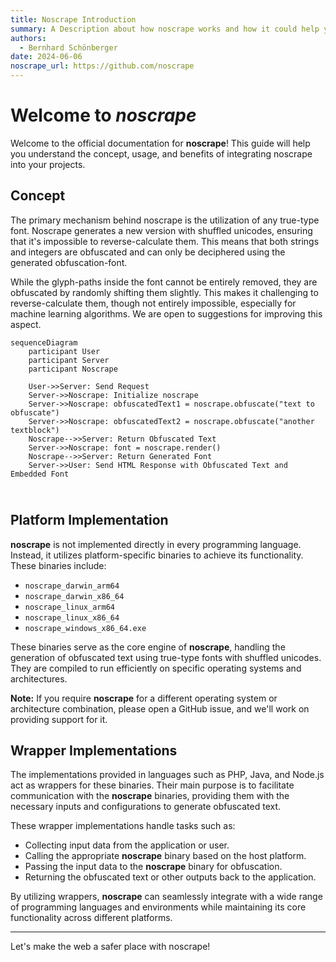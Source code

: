 ```yaml
---
title: Noscrape Introduction
summary: A Description about how noscrape works and how it could help you to secure your content from scraping
authors:
  - Bernhard Schönberger
date: 2024-06-06
noscrape_url: https://github.com/noscrape
---
```


# Welcome to *noscrape*

Welcome to the official documentation for **noscrape**! This guide will help you understand the concept, usage, and benefits of integrating noscrape into your projects.

## Concept

The primary mechanism behind noscrape is the utilization of any true-type font. Noscrape generates a new version with shuffled unicodes, ensuring that it's impossible to reverse-calculate them. This means that both strings and integers are obfuscated and can only be deciphered using the generated obfuscation-font.

While the glyph-paths inside the font cannot be entirely removed, they are obfuscated by randomly shifting them slightly. This makes it challenging to reverse-calculate them, though not entirely impossible, especially for machine learning algorithms. We are open to suggestions for improving this aspect.

``` mermaid
sequenceDiagram
    participant User
    participant Server
    participant Noscrape

    User->>Server: Send Request
    Server->>Noscrape: Initialize noscrape
    Server->>Noscrape: obfuscatedText1 = noscrape.obfuscate("text to obfuscate")
    Server->>Noscrape: obfuscatedText2 = noscrape.obfuscate("another textblock")
    Noscrape-->>Server: Return Obfuscated Text
    Server->>Noscrape: font = noscrape.render()
    Noscrape-->>Server: Return Generated Font
    Server->>User: Send HTML Response with Obfuscated Text and Embedded Font
```


## <br /> Platform Implementation

**noscrape** is not implemented directly in every programming language. Instead, it utilizes platform-specific binaries to achieve its functionality. These binaries include:

- `noscrape_darwin_arm64`
- `noscrape_darwin_x86_64`
- `noscrape_linux_arm64`
- `noscrape_linux_x86_64`
- `noscrape_windows_x86_64.exe`

These binaries serve as the core engine of **noscrape**, handling the generation of obfuscated text using true-type fonts with shuffled unicodes. They are compiled to run efficiently on specific operating systems and architectures.

**Note:** If you require **noscrape** for a different operating system or architecture combination, please open a GitHub issue, and we'll work on providing support for it.

## Wrapper Implementations

The implementations provided in languages such as PHP, Java, and Node.js act as wrappers for these binaries. Their main purpose is to facilitate communication with the **noscrape** binaries, providing them with the necessary inputs and configurations to generate obfuscated text.

These wrapper implementations handle tasks such as:

- Collecting input data from the application or user.
- Calling the appropriate **noscrape** binary based on the host platform.
- Passing the input data to the **noscrape** binary for obfuscation.
- Returning the obfuscated text or other outputs back to the application.

By utilizing wrappers, **noscrape** can seamlessly integrate with a wide range of programming languages and environments while maintaining its core functionality across different platforms.

---

Let's make the web a safer place with noscrape!
